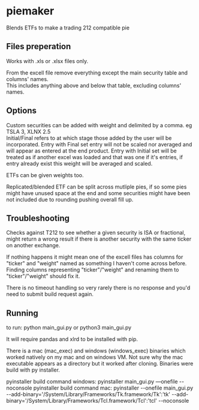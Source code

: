 # piemaker

Blends ETFs to make a trading 212 compatible pie

## Files preperation

Works with .xls or .xlsx files only.

From the excell file remove everything except the main security table and columns' names.  
This includes anything above and below that table, excluding columns' names.

## Options

Custom securities can be added with weight and delimited by a comma. eg TSLA 3, XLNX 2.5  
Initial/Final refers to at which stage those added by the user will be incorporated. Entry with Final set entry will not be scaled nor averaged and will appear as entered at the end product. Entry with Initial set will be treated as if another excel was loaded and that was one if it's entries, if entry already exist this weight will be averaged and scaled.

ETFs can be given weights too.

Replicated/blended ETF can be split across mutliple pies, if so some pies might have unused space at the end and some securities might have been not included due to rounding pushing overall fill up.

## Troubleshooting
Checks against T212 to see whether a given security is ISA or fractional, might return a wrong result if there is another security with the same ticker on another exchange.

If nothing happens it might mean one of the excell files has columns for "ticker" and "weight" named as something I haven't come across before.
Finding columns representing "ticker"/"weight" and renaming them to "ticker"/"weight" should fix it.

There is no timeout handling so very rarely there is no response and you'd need to submit build request again.

## Running 

to run: python main_gui.py or python3 main_gui.py

It will require pandas and xlrd to be installed with pip.

There is a mac (mac_exec) and windows (windows_exec) binaries which worked natively on my mac and on windows VM. 
Not sure why the mac executable appears as a directory but it worked after cloning. Binaries were build with py installer.

pyinstaller build command windows: 
pyinstaller main_gui.py —onefile  --noconsole
pyinstaller build command mac: 
pyinstaller --onefile main_gui.py  --add-binary='/System/Library/Frameworks/Tk.framework/Tk':'tk' --add-binary='/System/Library/Frameworks/Tcl.framework/Tcl':'tcl' --noconsole



